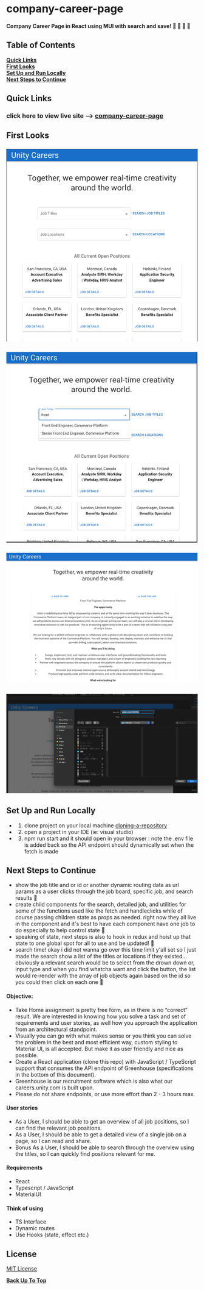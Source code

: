 # company-career-page
#### Company Career Page in React using MUI with search and save! 🐬 🦄 🐳 🐙


## Table of Contents
**[Quick Links](#Quick-Links)**<br>
**[First Looks](#First-Looks)**<br>
**[Set Up and Run Locally](#Set-Up-and-Run-Locally)**<br>
**[Next Steps to Continue](#Next-Steps-to-Continue)**<br>


## Quick Links
### click here to view live site --> [company-career-page](https://company-career-page.netlify.app/)

## First Looks
### ![](src/images/screenshot-1-unity.png)
### ![](src/images/srcreenshot-2-unity.png)
### ![](src/images/screenshot-3-unity.png)
### ![](src/images/screenshot-4-unity.png)

## Set Up and Run Locally
- 1. clone project on your local machine [cloning-a-repository](https://docs.github.com/en/repositories/creating-and-managing-repositories/cloning-a-repository)
- 2. open a project in your IDE (ie: visual studio)
- 3. npm run start and it should open in your browser : note the .env file is added back so the API endpoint should dynamically set when the fetch is made

## Next Steps to Continue
- show the job title and or id or another dynamic routing data as url params as a user clicks through the job board, specific job, and search results 🐙
- create child components for the search, detailed job, and utilities for some of the functions used like the fetch and handleclicks while of course passing children state as props as needed. right now they all live in the <Careers/> component and it's best to have each component have one job to do especially to help control state 🐬
- speaking of state, next steps is also to hook in redux and hoist up that state to one global spot for all to use and be updated! 🦄
- search time! okay i did not wanna go over this time limit  y'all set so I just made the search show a list of the titles or locations if they existed... obviously a relevant search would be to select from the drown down or, input type and when you find whatcha want and click the button, the list would re-render with the array of job objects again based on the id so you could then click on each one 🦩

#### Objective:
- Take Home assignment is pretty free form, as in there is no “correct” result. We are interested in knowing how you solve a task and set of requirements and user stories, as well how you approach the application from an architectural standpoint. 
- Visually you can go with what makes sense or you think you can solve the problem in the best and most efficient way, custom styling to Material UI, is all accepted. But make it as user friendly and nice as possible.
- Create a React application (clone this repo) with JavaScript / TypeScript support that consumes the API endpoint of Greenhouse (specifications in the bottom of this document).
 - Greenhouse is our recruitment software which is also what our careers.unity.com is built upon.
- Please do not share endpoints, or use more effort than 2 - 3 hours max.

#### User stories
- As a User, I should be able to get an overview of all job positions, so I can find the relevant job positions.
- As a User, I should be able to get a detailed view of a single job on a page, so I can read and share.
- Bonus As a User, I should be able to search through the overview using the titles, so I can quickly find positions relevant for me.

#### Requirements
- React
- Typescript / JavaScript
- MaterialUI

#### Think of using
- TS Interface
- Dynamic routes
- Use Hooks (state, effect etc.)

## License

[MIT License](https://opensource.org/licenses/MIT)

**[Back Up To Top](#e-commerce-site)**
